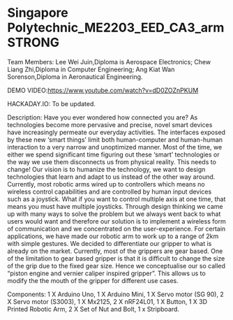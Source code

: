 # Singapore Polytechnic_ME2203_EED_CA3_armSTRONG

Team Members: Lee Wei Juin,Diploma is Aerospace Electronics; Chew Liang Zhi,Diploma in Computer Engineering; Ang Kiat Wan Sorenson,Diploma in Aeronautical Engineering.

DEMO VIDEO:https://www.youtube.com/watch?v=dD0ZOZnPKUM

HACKADAY.IO: To be updated.

Description: Have you ever wondered how connected you are? As technologies become more pervasive and precise, novel smart devices have increasingly permeate our everyday activities. The interfaces exposed by these new ‘smart things’ limit both human-computer and human-human interaction to a very narrow and unoptimized manner. Most of the time, we either we spend significant time figuring out these ‘smart’ technologies or the way we use them disconnects us from physical reality. This needs to change! Our vision is to humanize the technology, we want to design technologies that learn and adapt to us instead of the other way around. Currently, most robotic arms wired up to controllers which means no wireless control capabilities and are controlled by human input devices such as a joystick. What if you want to control multiple axis at one time, that means you must have multiple joysticks. Through design thinking we came up with many ways to solve the problem but we always went back to what users would want and therefore our solution is to implement a wireless form of communication and we concentrated on the user-experience. For certain applications, we have made our robotic arm to work up to a range of 2km with simple gestures. We decided to differentiate our gripper to what is already on the market. Currently, most of the grippers are gear based. One of the limitation to gear based gripper is that it is difficult to change the size of the grip due to the fixed gear size. Hence we conceptualise our so called “piston engine and vernier caliper inspired gripper”. This allows us to modify the the mouth of the gripper for different use cases.

Components: 1 X Arduino Uno, 1 X Arduino Mini, 1 X Servo motor (SG 90), 2 X Servo motor (S3003), 1 X Mx2125, 2 X nRF24L01, 1 X Button, 1 X 3D Printed Robotic Arm, 2 X Set of Nut and Bolt, 1 x Stripboard.
